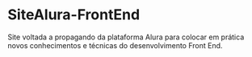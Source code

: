 # SiteAlura-FrontEnd
Site voltada a propagando da plataforma Alura para colocar em prática novos conhecimentos e técnicas do desenvolvimento Front End. 

